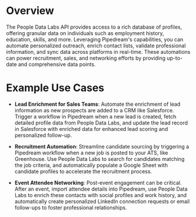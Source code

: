 # Overview

The People Data Labs API provides access to a rich database of profiles, offering granular data on individuals such as employment history, education, skills, and more. Leveraging Pipedream's capabilities, you can automate personalized outreach, enrich contact lists, validate professional information, and sync data across platforms in real-time. These automations can power recruitment, sales, and networking efforts by providing up-to-date and comprehensive data points.

# Example Use Cases

- **Lead Enrichment for Sales Teams**: Automate the enrichment of lead information as new prospects are added to a CRM like Salesforce. Trigger a workflow in Pipedream when a new lead is created, fetch detailed profile data from People Data Labs, and update the lead record in Salesforce with enriched data for enhanced lead scoring and personalized follow-up.

- **Recruitment Automation**: Streamline candidate sourcing by triggering a Pipedream workflow when a new job is posted to your ATS, like Greenhouse. Use People Data Labs to search for candidates matching the job criteria, and automatically populate a Google Sheet with candidate profiles to accelerate the recruitment process.

- **Event Attendee Networking**: Post-event engagement can be critical. After an event, import attendee details into Pipedream, use People Data Labs to enrich these contacts with social profiles and work history, and automatically create personalized LinkedIn connection requests or email follow-ups to foster professional relationships.
